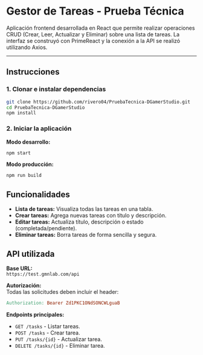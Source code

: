 # Gestor de Tareas - Prueba Técnica  

Aplicación frontend desarrollada en React que permite realizar operaciones CRUD (Crear, Leer, Actualizar y Eliminar) sobre una lista de tareas. La interfaz se construyó con PrimeReact y la conexión a la API se realizó utilizando Axios.  

---

## **Instrucciones**  

### **1. Clonar e instalar dependencias**  
```bash
git clone https://github.com/rivero04/PruebaTecnica-DGamerStudio.git
cd PruebaTecnica-DGamerStudio
npm install
```

### **2. Iniciar la aplicación**  
**Modo desarrollo:**
```bash
npm start
```

**Modo producción:**
```bash
npm run build
```

## **Funcionalidades**  
- **Lista de tareas:** Visualiza todas las tareas en una tabla.
- **Crear tareas:** Agrega nuevas tareas con título y descripción.
- **Editar tareas:** Actualiza título, descripción o estado (completada/pendiente).
- **Eliminar tareas:** Borra tareas de forma sencilla y segura.

## **API utilizada**  
**Base URL:**  
`https://test.gmnlab.com/api`

**Autorización:**  
Todas las solicitudes deben incluir el header:
```makefile
Authorization: Bearer Zd1PKC1ONdSONCWLguaB
```

**Endpoints principales:**
- `GET /tasks` - Listar tareas.
- `POST /tasks` - Crear tarea.
- `PUT /tasks/{id}` - Actualizar tarea.
- `DELETE /tasks/{id}` - Eliminar tarea.